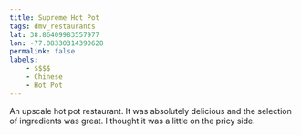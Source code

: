 ```yaml
---
title: Supreme Hot Pot
tags: dmv_restaurants
lat: 38.86409983557977
lon: -77.08330314390628
permalink: false
labels:
    - $$$$
    - Chinese
    - Hot Pot
---
```


An upscale hot pot restaurant. It was absolutely delicious and the selection of ingredients was great. I thought it was a little on the pricy side.